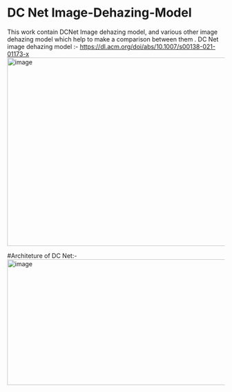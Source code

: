 # DC Net Image-Dehazing-Model
This work contain DCNet Image dehazing model, and various other image dehazing model which help to make a comparison between them .
DC Net image dehazing model :- https://dl.acm.org/doi/abs/10.1007/s00138-021-01173-x
<img width="911" height="436" alt="image" src="https://github.com/user-attachments/assets/2cd9e9c8-1111-4a9f-b437-35d4d3c6b6a6" />


#Architeture of DC Net:-
<img width="930" height="291" alt="image" src="https://github.com/user-attachments/assets/8f19e050-34ed-4aba-8f53-d8680cb2124b" />

